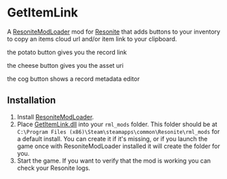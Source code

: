 # GetItemLink

A [ResoniteModLoader](https://github.com/resonite-modding-group/ResoniteModLoader) mod for [Resonite](https://resonite.com/) that adds buttons to your inventory to copy an items cloud url and/or item link to your clipboard.

the potato button gives you the record link

the cheese button gives you the asset uri

the cog button shows a record metadata editor

## Installation
1. Install [ResoniteModLoader](https://github.com/resonite-modding-group/ResoniteModLoader).
1. Place [GetItemLink.dll](https://github.com/eia485/ResoniteGetItemLink/releases/latest/download/GetItemLink.dll) into your `rml_mods` folder. This folder should be at `C:\Program Files (x86)\Steam\steamapps\common\Resonite\rml_mods` for a default install. You can create it if it's missing, or if you launch the game once with ResoniteModLoader installed it will create the folder for you.
1. Start the game. If you want to verify that the mod is working you can check your Resonite logs.
